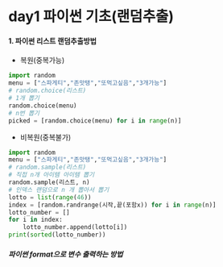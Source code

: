 # day1 파이썬 기초(랜덤추출)

#### 1. 파이썬 리스트 랜덤추출방법

- 복원(중복가능)

```python
import random
menu = ["스파게티","존맛탱","또먹고싶음","3개가능"]
# random.choice(리스트)
# 1개 뽑기
random.choice(menu)
# n번 뽑기
picked = [random.choice(menu) for i in range(n)]


```

- 비복원(중복불가)

```python
import random
menu = ["스파게티","존맛탱","또먹고싶음","3개가능"]
# random.sample(리스트)
# 직접 n개 아이템 아이템 뽑기
random.sample(리스트, n)
# 인덱스 랜덤으로 n 개 뽑아서 뽑기
lotto = list(range(46))
index = [random.randrange(시작,끝(포함x)) for i in range(n)]
lotto_number = []
for i in index:
    lotto_number.append(lotto[i])
print(sorted(lotto_number))


```

##### 파이썬 format으로 변수 출력하는 방법

```python

```

